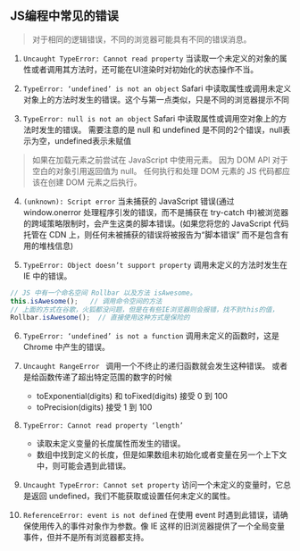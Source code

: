## JS编程中常见的错误
> 对于相同的逻辑错误，不同的浏览器可能具有不同的错误消息。

1. `Uncaught TypeError: Cannot read property`  当读取一个未定义的对象的属性或者调用其方法时，还可能在UI渲染时对初始化的状态操作不当。

2. ` TypeError: ‘undefined’ is not an object `  Safari 中读取属性或调用未定义对象上的方法时发生的错误。这个与第一点类似，只是不同的浏览器提示不同

3. `TypeError: null is not an object`  Safari 中读取属性或调用空对象上的方法时发生的错误。 需要注意的是 null 和 undefined 是不同的2个错误，null表示为空，undefined表示未赋值
> 如果在加载元素之前尝试在 JavaScript 中使用元素。 因为 DOM API 对于空白的对象引用返回值为 null。
> 任何执行和处理 DOM 元素的 JS 代码都应该在创建 DOM 元素之后执行。

4. `(unknown): Script error`  当未捕获的 JavaScript 错误(通过 window.onerror 处理程序引发的错误，而不是捕获在 try-catch 中)被浏览器的跨域策略限制时，会产生这类的脚本错误。(如果您将您的 JavaScript 代码托管在 CDN 上，则任何未被捕获的错误将被报告为“脚本错误” 而不是包含有用的堆栈信息)

5. `TypeError: Object doesn’t support property`  调用未定义的方法时发生在 IE 中的错误。
```js
// JS 中有一个命名空间 Rollbar 以及方法 isAwesome。 
this.isAwesome();   // 调用命令空间的方法
// 上面的方式在谷歌，火狐都没问题，但是在有些IE浏览器则会报错，找不到this的值，
Rollbar.isAwesome();  // 直接使用这种方式是保险的
```

6. `TypeError: ‘undefined’ is not a function` 调用未定义的函数时，这是 Chrome 中产生的错误。

7. `Uncaught RangeError ` 调用一个不终止的递归函数就会发生这种错误。 或者是给函数传递了超出特定范围的数字的时候
    - toExponential(digits) 和 toFixed(digits) 接受 0 到 100
    - toPrecision(digits) 接受 1 到 100

8. `TypeError: Cannot read property ‘length’`  
    - 读取未定义变量的长度属性而发生的错误。
    - 数组中找到定义的长度，但是如果数组未初始化或者变量在另一个上下文中，则可能会遇到此错误。

9. `Uncaught TypeError: Cannot set property` 访问一个未定义的变量时，它总是返回 undefined，我们不能获取或设置任何未定义的属性。

10.  `ReferenceError: event is not defined`  在使用 event 时遇到此错误，请确保使用传入的事件对象作为参数。像 IE 这样的旧浏览器提供了一个全局变量事件，但并不是所有浏览器都支持。
